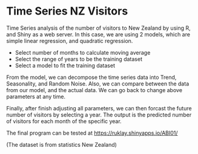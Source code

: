 # Time Series NZ Visitors

Time Series analysis of the number of visitors to New Zealand by using R, and Shiny as a web server. In this case, we are using 2 models, which are simple linear regression, and quadratic regression.

- Select number of months to calculate moving average
- Select the range of years to be the training dataset
- Select a model to fit the training dataset

From the model, we can decompose the time series data into Trend, Seasonality, and Random Noise. Also, we can compare between the data from our model, and the actual data. We can go back to change above parameters at any time.

Finally, after finish adjusting all parameters, we can then forcast the future number of visitors by selecting a year. The output is the predicted number of visitors for each month of the specific year.

The final program can be tested at https://ruklay.shinyapps.io/ABI01/

(The dataset is from statistics New Zealand)
